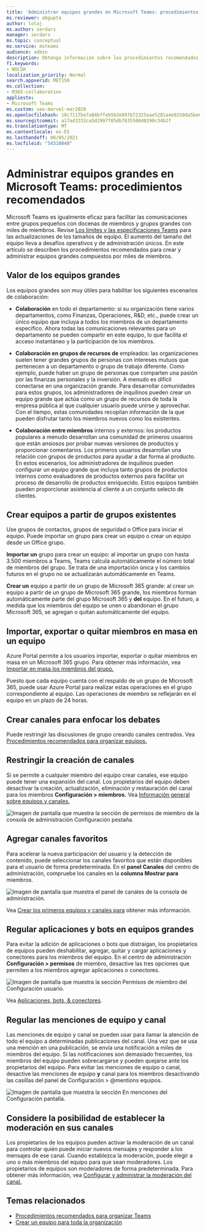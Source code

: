 ```yaml
---
title: 'Administrar equipos grandes en Microsoft Teams: procedimientos recomendados'
ms.reviewer: abgupta
author: lolaj
ms.author: serdars
manager: serdars
ms.topic: conceptual
ms.service: msteams
audience: admin
description: Obtenga información sobre los procedimientos recomendados para administrar equipos grandes Microsoft Teams para satisfacer las necesidades de su organización.
f1.keywords:
- NOCSH
localization_priority: Normal
search.appverid: MET150
ms.collection:
- M365-collaboration
appliesto:
- Microsoft Teams
ms.custom: seo-marvel-mar2020
ms.openlocfilehash: 18c711fbe7a84bffeb5b3e897b72325aae5281a4e0258da5be6f3df6f96ca43c
ms.sourcegitcommit: a17ad3332ca5d2997f85db7835500d8190c34b2f
ms.translationtype: MT
ms.contentlocale: es-ES
ms.lasthandoff: 08/05/2021
ms.locfileid: "54310848"
---
```

# <a name="manage-large-teams-in-microsoft-teams---best-practices"></a>Administrar equipos grandes en Microsoft Teams: procedimientos recomendados

Microsoft Teams es igualmente eficaz para facilitar las comunicaciones entre grupos pequeños con docenas de miembros y grupos grandes con miles de miembros. Revise [Los límites y las especificaciones Teams](limits-specifications-teams.md) para las actualizaciones de los tamaños de equipo. El aumento del tamaño del equipo lleva a desafíos operativos y de administración únicos. En este artículo se describen los procedimientos recomendados para crear y administrar equipos grandes compuestos por miles de miembros.

## <a name="value-of-large-teams"></a>Valor de los equipos grandes

Los equipos grandes son muy útiles para habilitar los siguientes escenarios de colaboración:

- **Colaboración** en todo el departamento: si su organización tiene varios departamentos, como Finanzas, Operaciones, R&D, etc., puede crear un único equipo que incluya a todos los miembros de un departamento específico. Ahora todas las comunicaciones relevantes para un departamento se pueden compartir en este equipo, lo que facilita el acceso instantáneo y la participación de los miembros.

- **Colaboración en grupos de recursos de** empleados: las organizaciones suelen tener grandes grupos de personas con intereses mutuos que pertenecen a un departamento o grupo de trabajo diferente. Como ejemplo, puede haber un grupo de personas que comparten una pasión por las finanzas personales y la inversión. A menudo es difícil conectarse en una organización grande. Para desarrollar comunidades para estos grupos, los administradores de inquilinos pueden crear un equipo grande que actúa como un grupo de recursos de toda la empresa pública al que cualquier usuario puede unirse y aprovechar. Con el tiempo, estas comunidades recopilan información de la que pueden disfrutar tanto los miembros nuevos como los existentes.

- **Colaboración entre miembros** internos y externos: los productos populares a menudo desarrollan una comunidad de primeros usuarios que están ansiosos por probar nuevas versiones de productos y proporcionar comentarios. Los primeros usuarios desarrollan una relación con grupos de productos para ayudar a dar forma al producto. En estos escenarios, los administradores de inquilinos pueden configurar un equipo grande que incluya tanto grupos de productos internos como evaluadores de productos externos para facilitar un proceso de desarrollo de productos enriquecido. Estos equipos también pueden proporcionar asistencia al cliente a un conjunto selecto de clientes.

## <a name="create-teams-from-existing-groups"></a>Crear equipos a partir de grupos existentes

Use grupos de contactos, grupos de seguridad o Office para iniciar el equipo. Puede importar un grupo para crear un equipo o crear un equipo desde un Office grupo.

**Importar un** grupo para crear un equipo: al importar un grupo con hasta 3.500 miembros a Teams, Teams calcula automáticamente el número total de miembros del grupo. Se trata de una importación única y los cambios futuros en el grupo no se actualizarán automáticamente en Teams.

**Crear un** equipo a partir de un grupo de Microsoft 365 grande: al crear un equipo a partir de un grupo de Microsoft 365 grande, los miembros forman automáticamente parte del grupo Microsoft 365 y **del** equipo. En el futuro, a medida que los miembros del equipo se unen o abandonan el grupo Microsoft 365, se agregan o quitan automáticamente del equipo.

## <a name="bulk-importexportremove-members-in-a-team"></a>Importar, exportar o quitar miembros en masa en un equipo

Azure Portal permite a los usuarios importar, exportar o quitar miembros en masa en un Microsoft 365 grupo. Para obtener más información, vea [Importar en masa los miembros del grupo.](/azure/active-directory/enterprise-users/groups-bulk-import-members#to-bulk-import-group-members)

Puesto que cada equipo cuenta con el respaldo de un grupo de Microsoft 365, puede usar Azure Portal para realizar estas operaciones en el grupo correspondiente al equipo. Las operaciones de miembro se reflejarán en el equipo en un plazo de 24 horas.

## <a name="create-channels-to-focus-discussions"></a>Crear canales para enfocar los debates

Puede restringir las discusiones de grupo creando canales centrados. Vea [Procedimientos recomendados para organizar equipos.](best-practices-organizing.md)

## <a name="restrict-channel-creation"></a>Restringir la creación de canales

Si se permite a cualquier miembro del equipo crear canales, ese equipo puede tener una expansión del canal. Los propietarios del equipo deben desactivar la creación, actualización, eliminación y restauración del canal para los miembros **Configuración > miembros.** Vea [Información general sobre equipos y canales.](teams-channels-overview.md)

![Imagen de pantalla que muestra la sección de permisos de miembro de la consola de administración Configuración pestaña.](media/no-channel-creation.png "Imagen de pantalla de la sección permisos de miembro de la consola de administración Configuración pestaña. Las opciones permitir a los miembros crear o eliminar canales están desactivadas.")

## <a name="add-favorite-channels"></a>Agregar canales favoritos

Para acelerar la nueva participación del usuario y la detección de contenido, puede seleccionar los canales favoritos que están disponibles para el usuario de forma predeterminada. En el **panel Canales** del centro de administración, compruebe los canales en la **columna Mostrar para** miembros.

![Imagen de pantalla que muestra el panel de canales de la consola de administración.](media/favorite-channels.png "Imagen de pantalla que muestra el panel de canales de la consola de administración. Algunos canales están activados para Mostrar para los miembros.")

 Vea [Crear los primeros equipos y canales para](get-started-with-teams-create-your-first-teams-and-channels.md) obtener más información.

## <a name="regulate-applications-and-bots-in-large-teams"></a>Regular aplicaciones y bots en equipos grandes

Para evitar la adición de aplicaciones o bots que distraigan, los propietarios de equipos pueden deshabilitar, agregar, quitar y cargar aplicaciones y conectores para los miembros del equipo. En el centro de administración **Configuración > permisos** de miembro, desactive las tres opciones que permiten a los miembros agregar aplicaciones o conectores.

![Imagen de pantalla que muestra la sección Permisos de miembro del Configuración usuario.](media/disable-bots-connectors.png "Imagen de pantalla que muestra la sección Permisos de miembro del Configuración panel. Las opciones para permitir que los miembros agreguen aplicaciones o conectores están desactivadas.")

Vea [Aplicaciones, bots, & conectores](deploy-apps-microsoft-teams-landing-page.md).

## <a name="regulate-team-and-channel-mentions"></a>Regular las menciones de equipo y canal

Las menciones de equipo y canal se pueden usar para llamar la atención de todo el equipo a determinadas publicaciones del canal. Una vez que se usa una mención en una publicación, se envía una notificación a miles de miembros del equipo. Si las notificaciones son demasiado frecuentes, los miembros del equipo pueden sobrecargarse y pueden quejarse ante los propietarios del equipo. Para evitar las menciones de equipo o canal, desactive las menciones de equipo **y** canal para los miembros desactivando las casillas del panel de Configuración > @mentions equipos.

![Imagen de pantalla que muestra la sección En menciones del Configuración pantalla.](media/no-at-mentions.png "Imagen de pantalla que muestra la sección En menciones del Configuración pantalla. Las opciones para mostrar y dar acceso a los miembros en las menciones están desactivadas.")

## <a name="consider-setting-up-moderation-in-your-channels"></a>Considere la posibilidad de establecer la moderación en sus canales

Los propietarios de los equipos pueden activar la moderación de un canal para controlar quién puede iniciar nuevos mensajes y responder a los mensajes de ese canal. Cuando establezca la moderación, puede elegir a uno o más miembros del equipo para que sean moderadores. Los propietarios de equipos son moderadores de forma predeterminada. Para obtener más información, vea [Configurar y administrar la moderación del canal.](manage-channel-moderation-in-teams.md)

## <a name="related-topics"></a>Temas relacionados

- [Procedimientos recomendados para organizar Teams](best-practices-organizing.md)
- [Crear un equipo para toda la organización](create-an-org-wide-team.md)